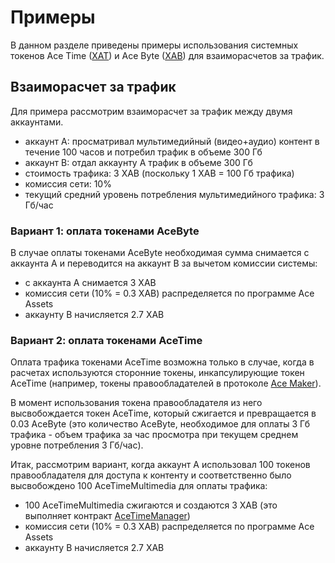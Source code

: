 # Примеры

В данном разделе приведены примеры использования системных токенов Ace Time
([XAT][1]) и Ace Byte ([XAB][2]) для взаиморасчетов за трафик.


## Взаиморасчет за трафик

Для примера рассмотрим взаиморасчет за трафик между двумя аккаунтами.

- аккаунт A: просматривал мультимедийный (видео+аудио) контент в течение 100 часов и потребил трафик в объеме 300 Гб
- аккаунт B: отдал аккаунту А трафик в объеме 300 Гб
- стоимость трафика: 3 XAB (поскольку 1 XAB = 100 Гб трафика)
- комиссия сети: 10%
- текущий средний уровень потребления мультимедийного трафика: 3 Гб/час


### Вариант 1: оплата токенами AceByte

В случае оплаты токенами AceByte необходимая сумма снимается с аккаунта A и
переводится на аккаунт B за вычетом комиссии системы:

- с аккаунта А снимается 3 XAB
- комиссия сети (10% = 0.3 XAB) распределяется по программе Ace Assets
- аккаунту B начисляется 2.7 XAB


### Вариант 2: оплата токенами AceTime

Оплата трафика токенами AceTime возможна только в случае, когда в расчетах
используются сторонние токены, инкапсулирующие токен AceTime (например, токены
правообладателей в протоколе [Ace Maker][4]).

В момент использования токена правообладателя из него высвобождается токен AceTime,
который сжигается и превращается в 0.03 AceByte (это количество AceByte, необходимое
для оплаты 3 Гб трафика - объем трафика за час просмотра при текущем среднем уровне
потребления 3 Гб/час).

Итак, рассмотрим вариант, когда аккаунт А использовал 100 токенов правообладателя
для доступа к контенту и соответственно было высвобождено 100 AceTimeMultimedia для оплаты
трафика:

- 100 AceTimeMultimedia сжигаются и создаются 3 XAB (это выполняет контракт [AceTimeManager][3])
- комиссия сети (10% = 0.3 XAB) распределяется по программе Ace Assets
- аккаунту B начисляется 2.7 XAB


[1]: ace-time.md
[2]: ace-byte.md
[3]: ../list-of-operations/ace-time-manager.md
[4]: https://acemakerdao.com/